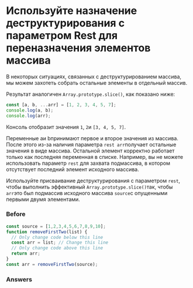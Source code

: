 # Используйте назначение деструктурирования с параметром Rest для переназначения элементов массива
В некоторых ситуациях, связанных с деструктурированием массива, мы можем захотеть собрать остальные элементы в отдельный массив.

Результат аналогичен `Array.prototype.slice()`, как показано ниже:
```javascript
const [a, b, ...arr] = [1, 2, 3, 4, 5, 7];
console.log(a, b);
console.log(arr);
```
Консоль отобразит значения `1`, `2`и `[3, 4, 5, 7]`.

Переменные aи bпринимают первое и второе значения из массива. После этого из-за наличия параметра `rest arr`получает остальные значения в виде массива. Остальной элемент корректно работает только как последняя переменная в списке. Например, вы не можете использовать параметр `rest` для захвата подмассива, в котором отсутствует последний элемент исходного массива.

Используйте присваивание деструктурирования с параметром `rest`, чтобы выполнить эффективный `Array.prototype.slice()`так, чтобы `arr`это был подмассив исходного массива `source`с опущенными первыми двумя элементами.
### Before
```javascript
const source = [1,2,3,4,5,6,7,8,9,10];
function removeFirstTwo(list) {
  // Only change code below this line
  const arr = list; // Change this line
  // Only change code above this line
  return arr;
}
const arr = removeFirstTwo(source);
```
### Answers
```javascript

```
